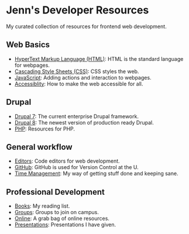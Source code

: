 # Jenn's Developer Resources

My curated collection of resources for frontend web development.

## Web Basics
+ [HyperText Markup Language (HTML)](basics/html.md): HTML is the standard language for webpages.
+ [Cascading Style Sheets (CSS)](basics/css.md): CSS styles the web.
+ [JavaScript](basics/javascript.md): Adding actions and interaction to webpages.
+ [Accessiblity](basics/accessibility.md): How to make the web accessible for all.


## Drupal
+ [Drupal 7](drupal/7.md): The current enterprise Drupal framework.
+ [Drupal 8](drupal/8.md): The newest version of production ready Drupal.
+ [PHP](drupal/php.md): Resources for PHP.

## General workflow
+ [Editors](workflow/editors.md): Code editors for web development.
+ [GitHub](workflow/github.md): GitHub is used for Version Control at the U.
+ [Time Management](workflow/time-management.md): My way of getting stuff done and keeping sane.

## Professional Development
+ [Books](professional/books.md): My reading list.
+ [Groups](professional/groups.md): Groups to join on campus.
+ [Online](professional/online.md): A grab bag of online resources.
+ [Presentations](professional/presentations.md): Presentations I have given.
